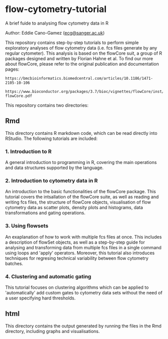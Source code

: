 # flow-cytometry-tutorial

A brief fuide to analysing flow cytometry data in R

Author: Eddie Cano-Gamez (ecg@sanger.ac.uk)


This repository contains step-by-step tutorials to perform simple exploratory analyses of flow cytometry data (i.e. fcs files generate by any regular cytometer).
This analysis is based on the flowCore suit, a group of R packages designed and written by Florian Hahne et al. To find our more about flowCore, please refer to the original publication and documentation pages:

	https://bmcbioinformatics.biomedcentral.com/articles/10.1186/1471-2105-10-106

	https://www.bioconductor.org/packages/3.7/bioc/vignettes/flowCore/inst/doc/HowTo-flowCore.pdf

This repository contains two directories:

## Rmd

This directory contains R markdown code, which can be read directly into RStudio. The following tutorials are included:

### 1. Introduction to R

A general introduction to programming in R, covering the main operations and data structures supported by the language.

### 2. Introduction to cytometry data in R

An introduction to the basic functionalities of the flowCore package. This tutorial covers the intsallation of the flowCore suite, as well as reading and writing fcs files, the structure of flowCore objects, visualisation of flow cytometry data as scatter plots, density plots and histograms, data transformations and gating operations.

### 3. Using flowsets

An exaplanation of how to work with multiple fcs files at once. This includes a description of flowSet objects, as well as a step-by-step guide for analysing and transforming data from multiple fcs files in a single command using loops and 'apply' operators. Moreover, this tutorial also introduces techniques for regresing technical variability between flow cytometry batches.

### 4. Clustering and automatic gating

This tutorial focuses on clustering algorithms which can be applied to 'automatically' add custom gates to cytometry data sets without the need of a user specifying hard thresholds.


## html

This directory contains the output generated by running the files in the Rmd directory, including graphs and visualisations. 
